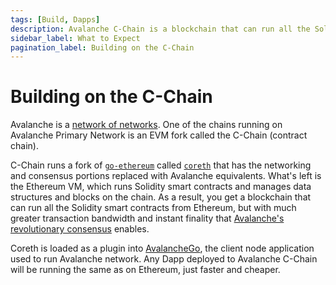 ```yaml
---
tags: [Build, Dapps]
description: Avalanche C-Chain is a blockchain that can run all the Solidity smart contracts from Ethereum, but with much greater transaction bandwidth and instant finality from Avalanche's revolutionary consensus mechanism.
sidebar_label: What to Expect
pagination_label: Building on the C-Chain
---
```


# Building on the C-Chain

Avalanche is a [network of networks](learn/avalanche/avalanche-platform.md). One of the chains
running on Avalanche Primary Network is an EVM fork called the C-Chain (contract chain).

C-Chain runs a fork of [`go-ethereum`](https://geth.ethereum.org/docs/rpc/server)
called [`coreth`](https://github.com/ava-labs/coreth) that has the networking and
consensus portions replaced with Avalanche equivalents. What's left is the
Ethereum VM, which runs Solidity smart contracts and manages data structures and
blocks on the chain. As a result, you get a blockchain that can run all the
Solidity smart contracts from Ethereum, but with much greater transaction
bandwidth and instant finality that [Avalanche's revolutionary
consensus](learn/avalanche/avalanche-consensus.md) enables.

Coreth is loaded as a plugin into
[AvalancheGo](https://github.com/ava-labs/avalanchego), the client node
application used to run Avalanche network. Any Dapp deployed to Avalanche C-Chain will be running
the same as on Ethereum, just faster and cheaper.
